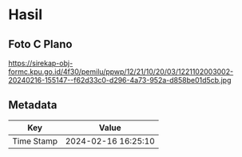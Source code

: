 # Hasil

## Foto C Plano

https://sirekap-obj-formc.kpu.go.id/4f30/pemilu/ppwp/12/21/10/20/03/1221102003002-20240216-155147--f62d33c0-d296-4a73-952a-d858be01d5cb.jpg


## Metadata

| Key        | Value               |
| ---------- | ------------------- |
| Time Stamp | 2024-02-16 16:25:10 |



